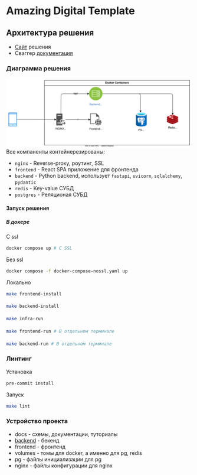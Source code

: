 # Amazing Digital Template

## Архитектура решения
- [Сайт](locahost) решения
- Сваггер [документация](locahost/api/docs)

### Диаграмма решения
![arch](docs/arch.drawio.svg)
Все компаненты контейнерезированы:
- `nginx` - Reverse-proxy, роутинг, SSL
- `frontend` - React SPA приложение для фронтенда
- `backend` - Python backend, использует `fastapi`, `uvicorn`, `sqlalchemy`, `pydantic`
- `redis` - Key-value СУБД
- `postgres` - Реляционая СУБД

#### Запуск решения
##### В докере
C ssl
```sh
docker compose up # С SSL
```
Без ssl
```sh
docker compose -f docker-compose-nossl.yaml up
```
Локально
```sh
make frontend-install

make backend-install

make infra-run

make frontend-run # В отдельном терминале

make backend-run # В отдельном терминале
```

### Линтинг
Установка
```bash
pre-commit install
```
Запуск
```bash
make lint
```

### Устройство проекта
- docs - схемы, документации, туториалы
- [backend](https://github.com/TeaDove/amazing-digital-template/tree/master/backend) - бекенд
- frontend - фронтенд
- volumes - томы для docker, а именно для pg, redis
- pg - файлы инициализации для pg
- nginx - файлы конфигурации для nginx
